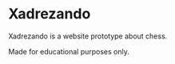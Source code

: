# Xadrezando

Xadrezando is a website prototype about chess. 

Made for educational purposes only. 

